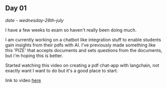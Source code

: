 ## Day 01

*date - wednesday-26th-july*

I have a few weeks to exam so haven't really been doing much.

I am currently working on a chatbot like integration stuff to enable students gain insights from their pdfs with AI. I've previously made something like this 'PIZE' that accepts documents and sets questions from the documents, but  i'm hoping this is better.

Started watching this video on creating a pdf chat-app with langchain, not exactly want I want to do but it's a good place to start.

link to video [here](https://www.youtube.com/watch?v=RIWbalZ7sTo&t=258s)
